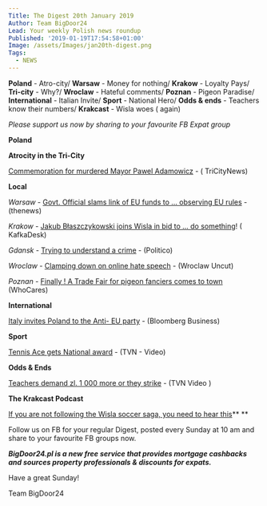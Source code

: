 ```yaml
---
Title: The Digest 20th January 2019
Author: Team BigDoor24
Lead: Your weekly Polish news roundup
Published: '2019-01-19T17:54:58+01:00'
Image: /assets/Images/jan20th-digest.png
Tags:
  - NEWS
---
```

**Poland** - Atro-city/ **Warsaw** - Money for nothing/ **Krakow** - Loyalty Pays/ **Tri-city** - Why?/ **Wroclaw** - Hateful comments/ **Poznan** - Pigeon Paradise/ **International** - Italian Invite/ **Sport** - National Hero/ **Odds & ends** - Teachers know their numbers/ **Krakcast** - Wisla woes ( again)

_Please support us now by sharing to your favourite FB Expat group_

<div class="sharethis-inline-share-buttons"></div>

**Poland**

**Atrocity in the Tri-City**

[Commemoration for murdered Mayor Pawel Adamowicz](https://tricitynews.pl/thousands-in-gdansk-in-memory-of-pawel-adamowicz/) - ( TriCityNews)

**Local**

_Warsaw_ - [Govt. Official slams link of EU funds to ... observing EU rules](http://thenews.pl/1/10/Artykul/402145,Polish-official-hits-out-at-plan-to-link-EU-funds-to-rule-of-law) - (thenews)

_Krakow_ - [ Jakub Błaszczykowski joins Wisla in bid to ... do something](https://kafkadesk.org/2019/01/18/poland-legend-joins-boyhood-club-wisla-krakow-for-free-to-help-revive-the-polish-side/)! ( KafkaDesk)

_Gdansk_ - [Trying to understand a crime](https://www.politico.eu/article/gdansk-mayor-pawel-adamowicz-killing-highlights-poland-deep-divisions/) - (Politico)

_Wroclaw_ - [Clamping down on online hate speech](http://wroclawuncut.com/2019/01/15/local-news-website-vows-to-stamp-out-threats-and-hateful-comments/) - (Wroclaw Uncut)

_Poznan_ -  [Finally ! A Trade Fair for pigeon fanciers comes to town](https://www.olimpiadagolebi.pl/en/news/trade_fair_of_racing_pigeons_and_accessories/) (WhoCares)

**International**

[Italy invites Poland to the Anti- EU party](https://www.bloomberg.com/news/articles/2019-01-18/italy-invites-poland-to-the-anti-eu-party) - (Bloomberg Business)

**Sport**

[Tennis Ace gets National award](https://www.tvn24.pl/tvn24-news-in-english,157,m/tennis-great-agnieszka-radwanska-received-polish-state-order,901205.html) - (TVN - Video)

**Odds & Ends**

[Teachers demand zl. 1 000 more or they strike](https://www.tvn24.pl/tvn24-news-in-english,157,m/teachers-in-poland-to-go-on-strike-if-pay-raise-demands-are-not-met,901089.html) - (TVN Video )

**The Krakcast Podcast**

[If you are not following the Wisla soccer saga, you need to hear this](https://www.krakcast.pl/e/krakcast-wisla-yet-again/)\*\*  \*\*

Follow us on FB for your regular Digest, posted every Sunday at 10 am and share to your favourite FB groups now.

**_BigDoor24.pl is a new free service that provides mortgage cashbacks and sources property professionals & discounts for expats._**

Have a great Sunday!

Team BigDoor24
